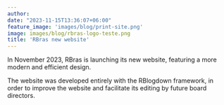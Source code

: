 ```yaml
---
author:
date: "2023-11-15T13:36:07+06:00"
feature_image: 'images/blog/print-site.png'
image: images/blog/rbras-logo-teste.png
title: 'RBras new website'
---
```


In November 2023, RBras is launching its new website, featuring a more modern and efficient design.

The website was developed entirely with the RBlogdown framework, in order to improve the website and facilitate its editing by future board directors.